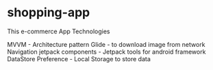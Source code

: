 # shopping-app
This e-commerce App
Technologies

MVVM - Architecture pattern
Glide - to download image from network
Navigation jetpack components - Jetpack tools for android framework
DataStore Preference - Local Storage to store data

